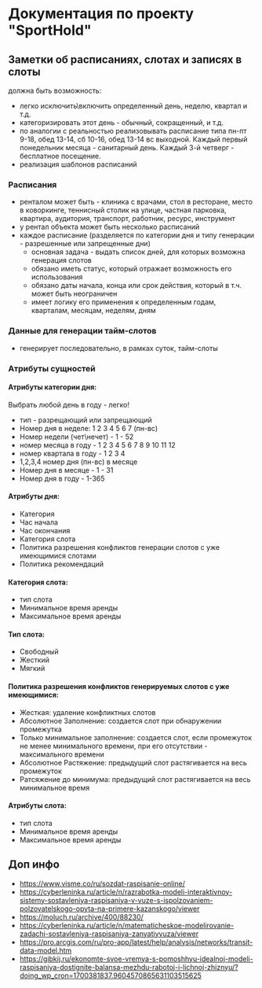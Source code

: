 # Документация по проекту "SportHold"

## Заметки об расписаниях, слотах и записях в слоты

должна быть возможность:
- легко исключить\включить определенный день, неделю, квартал и т.д.
- категоризировать этот день - обычный, сокращенный, и т.д.
- по аналогии с реальностью реализовывать расписание типа пн-пт 9-18, обед 13-14, сб 10-16, обед 13-14 вс выходной. Каждый первый понедельник месяца - санитарный день. Каждый 3-й четверг - бесплатное посещение.
- реализация шаблонов расписаний

### Расписания

- ренталом может быть - клиника с врачами, стол в ресторане, место в коворкинге, теннисный столик на улице, частная парковка, квартира,  аудитория, транспорт, работник, ресурс, инструмент
- у рентал объекта может быть несколько расписаний
- каждое расписание (разделяется по категории дня и типу генерации - разрешенные или запрещенные дни)
    - основная задача - выдать список дней, для которых возможна генерация слотов
    - обязано иметь статус, который отражает возможность его использования
    - обязано даты начала, конца или срок действия, который в т.ч. может быть неограничен
    - имеет логику его применения к определенным годам, кварталам, месяцам, неделям, дням

### Данные для генерации тайм-слотов

- генерирует последовательно, в рамках суток, тайм-слоты

### Атрибуты сущностей

#### Атрибуты категории дня:

Выбрать любой день в году - легко!

- тип - разрещающий или запрещающий 
- Номер дня в неделе: 1 2 3 4 5 6 7 (пн-вс)
- Номер недели (чет\нечет) - 1 - 52
- номер месяца в году - 1 2 3 4 5 6 7 8 9 10 11 12
- номер квартала в году - 1 2 3 4
- 1,2,3,4 номер дня (пн-вс) в месяце
- Номер дня в месяце - 1 - 31
- Номер дня в году - 1-365


#### Атрибуты дня:
- Категория
- Час начала 
- Час окончания 
- Категория слота
- Политика разрешения конфликтов генерации слотов с уже имеющимися слотами
- Политика рекомендаций 

#### Категория слота:
- тип слота
- Минимальное время аренды
- Максимальное время аренды

#### Тип слота:
- Свободный
- Жесткий
- Мягкий

#### Политика разрешения конфликтов генерируемых слотов с уже имеющимися:
- Жесткая: удаление конфликтных слотов
- Абсолютное Заполнение: создается слот при обнаружении промежутка
- Только минимальное заполнение: создается слот, если промежуток не менее минимального времени, при его отсутствии - максимального времени
- Абсолютное Растяжение: предыдущий слот растягивается на весь промежуток
- Ратсяжение до минимума: предыдущий слот растягивается на весь минимальное время

#### Атрибуты слота:
- тип слота
- Минимальное время аренды
- Максимальное время аренды

## Доп инфо

- https://www.visme.co/ru/sozdat-raspisanie-online/
- https://cyberleninka.ru/article/n/razrabotka-modeli-interaktivnoy-sistemy-sostavleniya-raspisaniya-v-vuze-s-ispolzovaniem-polzovatelskogo-opyta-na-primere-kazanskogo/viewer
- https://moluch.ru/archive/400/88230/
- https://cyberleninka.ru/article/n/matematicheskoe-modelirovanie-zadachi-sostavleniya-raspisaniya-zanyatiyvuza/viewer
- https://pro.arcgis.com/ru/pro-app/latest/help/analysis/networks/transit-data-model.htm
- https://gibkij.ru/ekonomte-svoe-vremya-s-pomoshhyu-idealnoj-modeli-raspisaniya-dostignite-balansa-mezhdu-rabotoj-i-lichnoj-zhiznyu/?doing_wp_cron=1700381837.9604570865631103515625